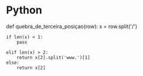 # Python

def quebra_de_terceira_posiçao(row):
    x = row.split('/')

    if len(x) < 1:
        pass

    elif len(x) > 2:
        return x[2].split('www.')[1]
    else:
        return x[2]
